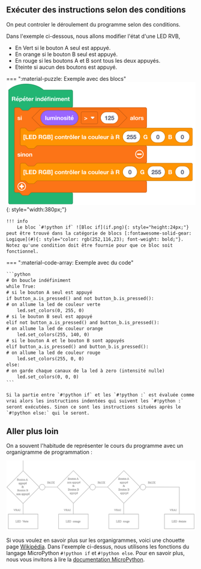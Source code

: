 
## Exécuter des instructions selon des conditions

On peut controler le déroulement du programme selon des conditions.

Dans l'exemple ci-dessous, nous allons modifier l'état d'une LED RVB,

- En Vert si le bouton A seul est appuyé.
- En orange si le bouton B seul est appuyé.
- En rouge si les boutons A et B sont tous les deux appuyés.
- Eteinte si aucun des boutons est appuyé.

=== ":material-puzzle: Exemple avec des blocs"
    ![Bloc Si/Sinon](decisionnelle.png){: style="width:380px;"}

	!!! info
    	Le bloc `#!python if` ![Bloc if](if.png){: style="height:24px;"} peut être trouvé dans la catégorie de blocs [:fontawesome-solid-gear: Logique](#){: style="color: rgb(252,116,23); font-weight: bold;"}. Notez qu'une condition doit être fournie pour que ce bloc soit fonctionnel.


=== ":material-code-array: Exemple avec du code"

	```python
	# On boucle indéfiniment
	while True:
	# si le bouton A seul est appuyé
	if button_a.is_pressed() and not button_b.is_pressed():
	# on allume la led de couleur verte
		led.set_colors(0, 255, 0)
	# si le bouton B seul est appuyé
	elif not button_a.is_pressed() and button_b.is_pressed():
    # on allume la led de couleur orange
		led.set_colors(255, 140, 0)
	# si le bouton A et le bouton B sont appuyés
	elif button_a.is_pressed() and button_b.is_pressed():
	# on allume la led de couleur rouge
		led.set_colors(255, 0, 0)
	else:
	# on garde chaque canaux de la led à zero (intensité nulle)
		led.set_colors(0, 0, 0)	
	```

	Si la partie entre `#!python if` et les `#!python :` est évaluée comme vrai alors les instructions indentées qui suivent les `#!python :` seront exécutées.	Sinon ce sont les instructions situées après le `#!python else:` qui le seront.

## Aller plus loin

On a souvent l'habitude de représenter le cours du programme avec un organigramme de programmation :

![mooc_ifelse](mooc-boutons.svg)


Si vous voulez en savoir plus sur les organigrammes, voici une chouette page [Wikipédia](https://fr.wikipedia.org/wiki/Organigramme_de_programmation).
Dans l'exemple ci-dessus, nous utilisons les fonctions du langage MicroPython `#!python if` et `#!python else`. Pour en savoir plus, nous vous invitons à lire la [documentation MicroPython](https://www.micropython.fr/reference/02.mots_cles/if_elif_else/).

